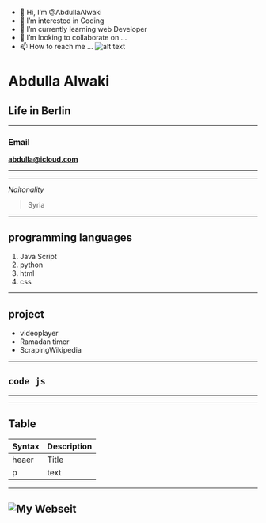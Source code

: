 - 👋 Hi, I’m @AbdullaAlwaki
- 👀 I’m interested in Coding
- 🌱 I’m currently learning web Developer 
- 💞️ I’m looking to collaborate on ...
- 📫 How to reach me ...
![alt text](../../Downloads/image.jpg)

# Abdulla Alwaki

## Life in Berlin

---

### Email

**abdulla@icloud.com**

---

---

_Naitonality_

> Syria

---

## programming languages

1. Java Script
2. python
3. html
4. css

---

## project

- videoplayer
- Ramadan timer
- ScrapingWikipedia

---

## `code js`

---


---

## Table

| Syntax | Description |
| ------ | ----------- |
| heaer  | Title       |
| p      | text        |

---
![My Webseit](https://abdullaalwaki.github.io/AbdullaAlwaki/)
---
